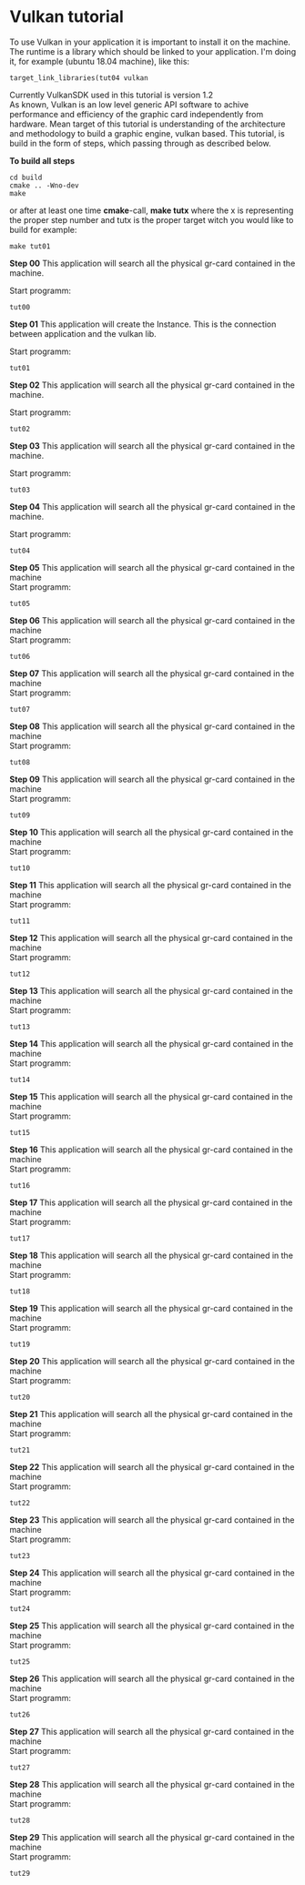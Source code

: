 # Vulkan tutorial #
To use Vulkan in your application it is important to install it on the machine.
The runtime is a library which should be linked to your application.
I'm doing it, for example (ubuntu 18.04 machine),  like this:
```
target_link_libraries(tut04 vulkan
```  
Currently VulkanSDK used in this tutorial is version 1.2  
As known, Vulkan is an low level generic API software to achive performance and efficiency of the graphic card independently from hardware. 
Mean target of this tutorial is understanding of the architecture and methodology to build a graphic engine, vulkan based.
This tutorial, is build in the form of steps, which passing through as described below.

**To build all steps**

```
cd build
cmake .. -Wno-dev
make
```
or after at least one time **cmake**-call, **make tutx** where the x is representing the proper step number and tutx is the proper target witch you would like to build for example: 
```
make tut01
```

**Step 00**
This application will search all the physical gr-card contained in the machine.

Start programm: 
```
tut00  
```

**Step 01**
This application will create the Instance. This is the connection between application and the vulkan lib.

Start programm: 
```
tut01  
```

**Step 02**
This application will search all the physical gr-card contained in the machine.

Start programm: 
```
tut02  
```

**Step 03**
This application will search all the physical gr-card contained in the machine.

Start programm: 
```
tut03  
```

**Step 04**
This application will search all the physical gr-card contained in the machine.

Start programm: 
```
tut04  
```

**Step 05**
This application will search all the physical gr-card contained in the machine  
Start programm: 
```
tut05  
```

**Step 06**
This application will search all the physical gr-card contained in the machine  
Start programm: 
```
tut06  
```

**Step 07**
This application will search all the physical gr-card contained in the machine  
Start programm: 
```
tut07  
```

**Step 08**
This application will search all the physical gr-card contained in the machine  
Start programm: 
```
tut08  
```

**Step 09**
This application will search all the physical gr-card contained in the machine  
Start programm: 
```
tut09  
```

**Step 10**
This application will search all the physical gr-card contained in the machine  
Start programm: 
```
tut10  
```

**Step 11**
This application will search all the physical gr-card contained in the machine  
Start programm: 
```
tut11  
```

**Step 12**
This application will search all the physical gr-card contained in the machine  
Start programm: 
```
tut12  
```

**Step 13**
This application will search all the physical gr-card contained in the machine  
Start programm: 
```
tut13  
```

**Step 14**
This application will search all the physical gr-card contained in the machine  
Start programm: 
```
tut14  
```

**Step 15**
This application will search all the physical gr-card contained in the machine  
Start programm: 
```
tut15  
```

**Step 16**
This application will search all the physical gr-card contained in the machine  
Start programm: 
```
tut16  
```

**Step 17**
This application will search all the physical gr-card contained in the machine  
Start programm: 
```
tut17  
```

**Step 18**
This application will search all the physical gr-card contained in the machine  
Start programm: 
```
tut18  
```

**Step 19**
This application will search all the physical gr-card contained in the machine  
Start programm: 
```
tut19  
```

**Step 20**
This application will search all the physical gr-card contained in the machine  
Start programm: 
```
tut20  
```

**Step 21**
This application will search all the physical gr-card contained in the machine  
Start programm: 
```
tut21  
```

**Step 22**
This application will search all the physical gr-card contained in the machine  
Start programm: 
```
tut22  
```

**Step 23**
This application will search all the physical gr-card contained in the machine  
Start programm: 
```
tut23  
```

**Step 24**
This application will search all the physical gr-card contained in the machine  
Start programm: 
```
tut24  
```

**Step 25**
This application will search all the physical gr-card contained in the machine  
Start programm: 
```
tut25  
```

**Step 26**
This application will search all the physical gr-card contained in the machine  
Start programm: 
```
tut26  
```

**Step 27**
This application will search all the physical gr-card contained in the machine  
Start programm: 
```
tut27  
```

**Step 28**
This application will search all the physical gr-card contained in the machine  
Start programm: 
```
tut28  
```

**Step 29**
This application will search all the physical gr-card contained in the machine  
Start programm: 
```
tut29  
```
